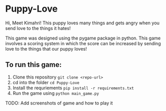 # Puppy-Love

Hi, Meet Kimahri! This puppy loves many things and gets angry when you send love to the things it hates!

This game was designed using the pygame package in python. This game involves a scoring system in which the score can be increased by sending love to the things that our puppy loves!

## To run this game:
1. Clone this repository `git clone <repo-url>`
2. cd into the folder `cd Puppy-Love`
3. Install the requriements `pip install -r requirements.txt`
4. Run the game using `python main_game.py`

TODO: Add screenshots of game and how to play it
